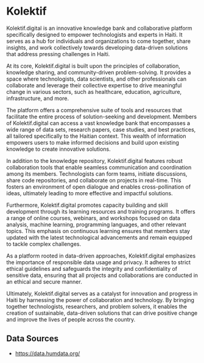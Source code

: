 # Kolektif
Kolektif.digital is an innovative knowledge bank and collaborative platform specifically designed to empower technologists and experts in Haiti. It serves as a hub for individuals and organizations to come together, share insights, and work collectively towards developing data-driven solutions that address pressing challenges in Haiti.

At its core, Kolektif.digital is built upon the principles of collaboration, knowledge sharing, and community-driven problem-solving. It provides a space where technologists, data scientists, and other professionals can collaborate and leverage their collective expertise to drive meaningful change in various sectors, such as healthcare, education, agriculture, infrastructure, and more.

The platform offers a comprehensive suite of tools and resources that facilitate the entire process of solution-seeking and development. Members of Kolektif.digital can access a vast knowledge bank that encompasses a wide range of data sets, research papers, case studies, and best practices, all tailored specifically to the Haitian context. This wealth of information empowers users to make informed decisions and build upon existing knowledge to create innovative solutions.

In addition to the knowledge repository, Kolektif.digital features robust collaboration tools that enable seamless communication and coordination among its members. Technologists can form teams, initiate discussions, share code repositories, and collaborate on projects in real-time. This fosters an environment of open dialogue and enables cross-pollination of ideas, ultimately leading to more effective and impactful solutions.

Furthermore, Kolektif.digital promotes capacity building and skill development through its learning resources and training programs. It offers a range of online courses, webinars, and workshops focused on data analysis, machine learning, programming languages, and other relevant topics. This emphasis on continuous learning ensures that members stay updated with the latest technological advancements and remain equipped to tackle complex challenges.

As a platform rooted in data-driven approaches, Kolektif.digital emphasizes the importance of responsible data usage and privacy. It adheres to strict ethical guidelines and safeguards the integrity and confidentiality of sensitive data, ensuring that all projects and collaborations are conducted in an ethical and secure manner.

Ultimately, Kolektif.digital serves as a catalyst for innovation and progress in Haiti by harnessing the power of collaboration and technology. By bringing together technologists, researchers, and problem solvers, it enables the creation of sustainable, data-driven solutions that can drive positive change and improve the lives of people across the country.


## Data Sources
- https://data.humdata.org/
